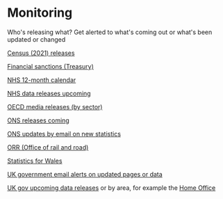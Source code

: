Monitoring
==========

Who's releasing what? Get alerted to what's coming out or what's been updated or changed


[Census (2021) releases](https://www.ons.gov.uk/search?q=census&filter=time_series&filter=datasets&filter=user_requested_data&page=1&sort=release_date)

[Financial sanctions (Treasury)](https://public.govdelivery.com/accounts/UKHMTREAS/subscriber/new)

[NHS 12-month calendar](https://www.england.nhs.uk/statistics/12-months-statistics-calendar/)

[NHS data releases upcoming](https://digital.nhs.uk/search/document-type/publication/publicationStatus/false?searchTab=data&sort=date&publiclyAccessible=false&contentSearch=false)

[OECD media releases (by sector)](https://www.oecd.org/sdd/statisticsnewsreleases.htm)

[ONS releases coming](https://www.ons.gov.uk/releasecalendar?keywords=&release-type=type-upcoming&after-day=&after-month=&after-year=&before-day=&before-month=&before-year=&sort=date-newest)

[ONS updates by email on new statistics](https://public.govdelivery.com/accounts/UKONS/subscriber/network)

[ORR (Office of rail and road)](https://dataportal.orr.gov.uk/publication-dates-for-statistics/)

[Statistics for Wales](https://www.gov.wales/statistics-and-research/upcoming)

[UK government email alerts on updated pages or data](https://www.gov.uk/help/update-email-notifications)

[UK gov upcoming data releases](https://www.gov.uk/search/research-and-statistics?content_store_document_type=upcoming_statistics&order=updated-newest) or by area, for example the [Home Office](https://www.gov.uk/search/research-and-statistics?content_store_document_type=upcoming_statistics&organisations%5B%5D=home-office)
<!-- 
WEBPAGE UPDATE MONITORS

- [Change detection](https://github.com/dgtlmoon/changedetection.io)
- [Document Cloud scraper by Muckrock](https://www.muckrock.com/news/archives/2022/may/24/release-notes-keep-an-eye-on-your-favorite-agencie/)
- [Follow That Page](https://www.followthatpage.com)
- [Klaxon](https://newsklaxon.org/)
- [Newssniffer](https://www.newssniffer.co.uk/versions)
- [Visualping](https://visualping.io/) -->
